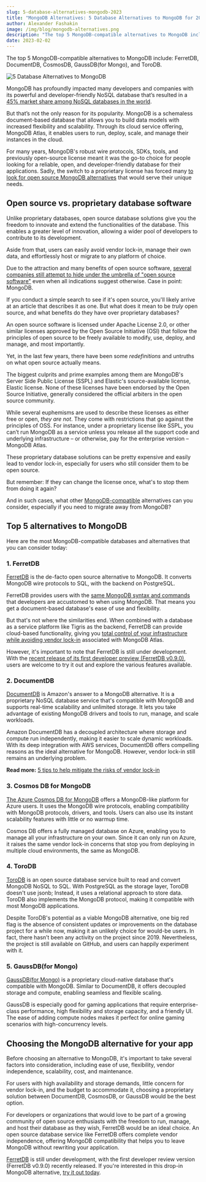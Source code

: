 ```yaml
---
slug: 5-database-alternatives-mongodb-2023
title: "MongoDB Alternatives: 5 Database Alternatives to MongoDB for 2023"
author: Alexander Fashakin
image: /img/blog/mongodb-alternatives.png
description: "The top 5 MongoDB-compatible alternatives to MongoDB include: FerretDB, DocumentDB, CosmosDB, GaussDB(for Mongo), and ToroDB."
date: 2023-02-02
---
```


The top 5 MongoDB-compatible alternatives to MongoDB include: FerretDB, DocumentDB, CosmosDB, GaussDB(for Mongo), and ToroDB.

![5 Database Alternatives to MongoDB](/img/blog/mongodb-alternatives.png)

<!--truncate-->

MongoDB has profoundly impacted many developers and companies with its powerful and developer-friendly NoSQL database that’s resulted in a [45% market share among NoSQL databases in the world](https://www.slintel.com/tech/nosql-databases/mongodb-market-share).

But that’s not the only reason for its popularity.
MongoDB is a schemaless document-based database that allows you to build data models with increased flexibility and scalability.
Through its cloud service offering, MongoDB Atlas, it enables users to run, deploy, scale, and manage their instances in the cloud.

For many years, MongoDB's robust wire protocols, SDKs, tools, and previously open-source license meant it was the go-to choice for people looking for a reliable, open, and developer-friendly database for their applications.
Sadly, the switch to a proprietary license has forced many [to look for open source MongoDB alternatives](https://blog.ferretdb.io/mangodb-overwhelming-enthusiasm-for-truly-open-source-mongodb-replacement/) that would serve their unique needs.

## Open source vs. proprietary database software

Unlike proprietary databases, open source database solutions give you the freedom to innovate and extend the functionalities of the database.
This enables a greater level of innovation, allowing a wider pool of developers to contribute to its development.

Aside from that, users can easily avoid vendor lock-in, manage their own data, and effortlessly host or migrate to any platform of choice.

Due to the attraction and many benefits of open source software, [several companies still attempt to hide under the umbrella of "open source software"](https://blog.ferretdb.io/open-source-is-in-danger/) even when all indications suggest otherwise.
Case in point: MongoDB.

If you conduct a simple search to see if it's open source, you'll likely arrive at an article that describes it as one.
But what does it mean to be *truly* open source, and what benefits do they have over proprietary databases?

An open source software is licensed under Apache License 2.0, or other similar licenses approved by the Open Source Initiative (OSI) that follow the principles of open source to be freely available to modify, use, deploy, and manage, and most importantly.

Yet, in the last few years, there have been some *redefinitions* and untruths on what open source actually means.

The biggest culprits and prime examples among them are MongoDB's Server Side Public License (SSPL) and Elastic's source-available license, Elastic license.
None of these licenses have been endorsed by the Open Source Initiative, generally considered the official arbiters in the open source community.

While several euphemisms are used to describe these licenses as either free or open, *they are not*.
They come with restrictions that go against the principles of OSS.
For instance, under a proprietary license like SSPL, you can’t run MongoDB as a service unless you release all the support code and underlying infrastructure – or otherwise, pay for the enterprise version – MongoDB Atlas.

These proprietary database solutions can be pretty expensive and easily lead to vendor lock-in, especially for users who still consider them to be open source.

But remember: If they can change the license once, what's to stop them from doing it again?

And in such cases, what other [MongoDB-compatible](https://blog.ferretdb.io/mongodb-compatibility-whats-really-important/) alternatives can you consider, especially if you need to migrate away from MongoDB?

## Top 5 alternatives to MongoDB

Here are the most MongoDB-compatible databases and alternatives that you can consider today:

### 1. FerretDB

[FerretDB](https://www.ferretdb.io/) is the de-facto open source alternative to MongoDB.
It converts MongoDB wire protocols to SQL, with the backend on PostgreSQL.

FerretDB provides users with the [same MongoDB syntax and commands](https://blog.ferretdb.io/mongodb-crud-operations-with-ferretdb/) that developers are accustomed to when using MongoDB.
That means you get a document-based database's ease of use and flexibility.

But that's not where the similarities end.
When combined with a database as a service platform like Tigris as the backend, FerretDB can provide cloud-based functionality, giving you [total control of your infrastructure while avoiding vendor lock-in](https://blog.ferretdb.io/how-to-keep-control-of-your-infra-using-ferretdb-and-tigris/) associated with MongoDB Atlas.

However, it's important to note that FerretDB is still under development.
With the [recent release of its first developer preview (FerretDB v0.9.0)](https://blog.ferretdb.io/ferretdb-v-0-9-0-developer-preview/), users are welcome to try it out and explore the various features available.

### 2. DocumentDB

[DocumentDB](https://aws.amazon.com/documentdb/) is Amazon's answer to a MongoDB alternative.
It is a proprietary NoSQL database service that's compatible with MongoDB and supports real-time scalability and unlimited storage.
It lets you take advantage of existing MongoDB drivers and tools to run, manage, and scale workloads.

Amazon DocumentDB has a decoupled architecture where storage and compute run independently, making it easier to scale dynamic workloads.
With its deep integration with AWS services, DocumentDB offers compelling reasons as the ideal alternative for MongoDB.
However, vendor lock-in still remains an underlying problem.

**Read more:** [5 tips to help mitigate the risks of vendor lock-in](https://blog.ferretdb.io/5-ways-to-avoid-database-vendor-lock-in/)

### 3. Cosmos DB for MongoDB

[The Azure Cosmos DB for MongoDB](https://learn.microsoft.com/en-us/azure/cosmos-db/mongodb/) offers a MongoDB-like platform for Azure users.
It uses the MongoDB wire protocols, enabling compatibility with MongoDB protocols, drivers, and tools.
Users can also use its instant scalability features with little or no warmup time.

Cosmos DB offers a fully managed database on Azure, enabling you to manage all your infrastructure on your own.
Since it can only run on Azure, it raises the same vendor lock-in concerns that stop you from deploying in multiple cloud environments, the same as MongoDB.

### 4. ToroDB

[ToroDB](https://www.torodb.com/) is an open source database service built to read and convert MongoDB NoSQL to SQL.
With PostgreSQL as the storage layer, ToroDB doesn't use jsonb; Instead, it uses a relational approach to store data.
ToroDB also implements the MongoDB protocol, making it compatible with most MongoDB applications.

Despite ToroDB's potential as a viable MongoDB alternative, one big red flag is the absence of consistent updates or improvements on the database project for a while now, making it an unlikely choice for would-be users.
In fact, there hasn’t been any activity on the project since 2019.
Nevertheless, the project is still available on GitHub, and users can happily experiment with it.

### 5. GaussDB(for Mongo)

[GaussDB(for Mongo)](https://www.huaweicloud.com/intl/en-us/product/gaussdbformongo.html) is a proprietary cloud-native database that's compatible with MongoDB.
Similar to DocumentDB, it offers decoupled storage and compute, enabling seamless and flexible scaling.

GaussDB is especially good for gaming applications that require enterprise-class performance, high flexibility and storage capacity, and a friendly UI.
The ease of adding compute nodes makes it perfect for online gaming scenarios with high-concurrency levels.

## Choosing the MongoDB alternative for your app

Before choosing an alternative to MongoDB, it's important to take several factors into consideration, including ease of use, flexibility, vendor independence, scalability, cost, and maintenance.

For users with high availability and storage demands, little concern for vendor lock-in, and the budget to accommodate it, choosing a proprietary solution between DocumentDB, CosmosDB, or GaussDB would be the best option.

For developers or organizations that would love to be part of a growing community of open source enthusiasts with the freedom to run, manage, and host their database as they wish, FerretDB would be an ideal choice.
An open source database service like FerretDB offers complete vendor independence, offering MongoDB compatibility that helps you to leave MongoDB without rewriting your application.

[FerretDB](https://www.ferretdb.io/) is still under development, with the first developer review version (FerretDB v0.9.0) recently released.
If you're interested in this drop-in MongoDB alternative, [try it out today](https://docs.ferretdb.io/category/quickstart/).
